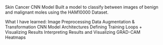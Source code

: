 Skin Cancer CNN Model 
Built a model to classify between images of benign and malignant moles using the HAM10000 Dataset.

What I have learned: 
Image Preprocessing
Data Augmentation & Transformation
CNN Model Architectures
Defining Training Loops + Visualizing Results
Interpreting Results and Visualizing GRAD-CAM Heatmaps
